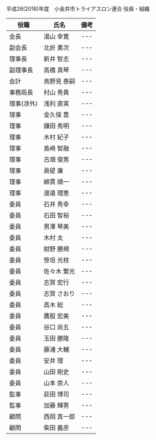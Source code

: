 平成28(2016)年度　小金井市トライアスロン連合 役員・組織

|役職|氏名|備考|
|---|---|---|
|会長|湯山 幸寛|---|
|副会長|北折 勇次|---|
|理事長|新井 智志|---|
|副理事長|高橋 真琴|---|
|会計|鳥野見 泰嗣|---|
|事務局長|村山 秀貴|---|
|理事(渉外)|浅利 直実|---|
|理事|金久保 豊|---|
|理事|鎌田 秀明|---|
|理事|木村 紀子|---|
|理事|島崎 智融|---|
|理事|古畑 俊男|---|
|理事|眞壁 廉|---|
|理事|綿貫 順一|---|
|理事|渡邉 理恵|---|
|委員|石井 秀幸|---|
|委員|石田 智裕|---|
|委員|男澤 琴美|---|
|委員|木村 太|---|
|委員|紺野 勝規|---|
|委員|笹垣 光枝|---|
|委員|佐々木 繁光|---|
|委員|志賀 宏行|---|
|委員|志賀 さおり|---|
|委員|高木 総|---|
|委員|鷹股 宏美|---|
|委員|谷口 尚五|---|
|委員|玉田 勝隆|---|
|委員|藤浦 大輔|---|
|委員|安井 理|---|
|委員|山田 剛史|---|
|委員|山本 崇人|---|
|監事|荻田 博司|---|
|監事|加藤 輝男|---|
|顧問|西岡 真一郎|---|
|顧問|柴田 義彦|---|

